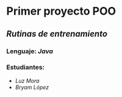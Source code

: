 # Primer proyecto POO

<div>
  <h2><em>Rutinas de entrenamiento</em></h2>
  <h3>Lenguaje: <em>Java</em></h3>
 </div>


<h3>Estudiantes:</h3>
 <ul>
    <em>
      <li>Luz Mora</li>
      <li>Bryam López</li>
    <em>
</ul>

